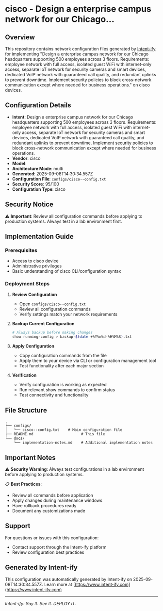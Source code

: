 # cisco  - Design a enterprise campus network for our Chicago...

## Overview
This repository contains network configuration files generated by [Intent-ify](https://intent-ify.com) for implementing "Design a enterprise campus network for our Chicago headquarters supporting 500 employees across 3 floors. Requirements: employee network with full access, isolated guest WiFi with internet-only access, separate IoT network for security cameras and smart devices, dedicated VoIP network with guaranteed call quality, and redundant uplinks to prevent downtime. Implement security policies to block cross-network communication except where needed for business operations." on cisco  devices.

## Configuration Details
- **Intent**: Design a enterprise campus network for our Chicago headquarters supporting 500 employees across 3 floors. Requirements: employee network with full access, isolated guest WiFi with internet-only access, separate IoT network for security cameras and smart devices, dedicated VoIP network with guaranteed call quality, and redundant uplinks to prevent downtime. Implement security policies to block cross-network communication except where needed for business operations.
- **Vendor**: cisco
- **Model**: 
- **Architecture Mode**: multi
- **Generated**: 2025-09-08T14:30:34.557Z
- **Configuration File**: `configs/cisco--config.txt`
- **Security Score**: 95/100
- **Configuration Type**: cisco

## Security Notice
⚠️ **Important**: Review all configuration commands before applying to production systems. Always test in a lab environment first.

## Implementation Guide

### Prerequisites
- Access to cisco  device
- Administrative privileges
- Basic understanding of cisco CLI/configuration syntax

### Deployment Steps

1. **Review Configuration**
   - Open `configs/cisco--config.txt`
   - Review all configuration commands
   - Verify settings match your network requirements

2. **Backup Current Configuration**
   ```bash
   # Always backup before making changes
   show running-config > backup-$(date +%Y%m%d-%H%M%S).txt
   ```

3. **Apply Configuration**
   - Copy configuration commands from the file
   - Apply them to your device via CLI or configuration management tool
   - Test functionality after each major section

4. **Verification**
   - Verify configuration is working as expected
   - Run relevant show commands to confirm status
   - Test connectivity and functionality

## File Structure
```
.
├── configs/
│   └── cisco--config.txt    # Main configuration file
├── README.md                      # This file
└── docs/
    └── implementation-notes.md    # Additional implementation notes
```

## Important Notes

⚠️ **Security Warning**: Always test configurations in a lab environment before applying to production systems.

📋 **Best Practices**:
- Review all commands before application
- Apply changes during maintenance windows
- Have rollback procedures ready
- Document any customizations made

## Support

For questions or issues with this configuration:
- Contact support through the Intent-ify platform
- Review configuration best practices

## Generated by Intent-ify
This configuration was automatically generated by Intent-ify on 2025-09-08T14:30:34.557Z. 
Learn more at [https://www.intent-ify.com](https://www.intent-ify.com)

---
*Intent-ify: Say It. See It. DEPLOY iT.*